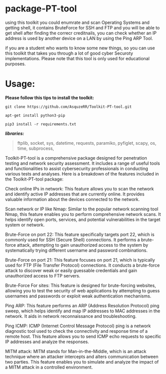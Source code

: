 # package-PT-tool
using this toolkit you could enumrate and scan Operating Systems and getting shell, it contains BruteForce for SSH and FTP and you will be able to get shell after finding the correcr creditnails, you can check whether an IP address is used by another device on a LAN by using the Ping ARP Tool.

if you are a student who wants to know some new things, so you can use this toolkit that takes you through a lot of good cyber Securoty implementations.
Please note that this tool is only used for educational purposes.


# Usage:

**Please follow this tips to install the toolkit:**

```git clone https://github.com/AsquzeRR/Toolkit-PT-tool.git```

```apt-get install python3-pip```

```pip3 install -r requirements.txt```

***libraries:***

>ftplib,
>socket,
>sys,
>datetime,
>requests,
>paramiko,
>pyfiglet,
>scapy,
>os,
>time,
>subprocess,

Toolkit-PT-tool is a comprehensive package designed for penetration testing and network security assessment. It includes a range of useful tools and functionalities to assist cybersecurity professionals in conducting various tests and analyses. Here is a breakdown of the features included in the Toolkit-PT-tool package:

Check online IPs in network: This feature allows you to scan the network and identify active IP addresses that are currently online. It provides valuable information about the devices connected to the network.

Scan network or IP like Nmap: Similar to the popular network scanning tool Nmap, this feature enables you to perform comprehensive network scans. It helps identify open ports, services, and potential vulnerabilities in the target system or network.

Brute-Force on port 22: This feature specifically targets port 22, which is commonly used for SSH (Secure Shell) connections. It performs a brute-force attack, attempting to gain unauthorized access to the system by systematically trying different username and password combinations.

Brute-Force on port 21: This feature focuses on port 21, which is typically used for FTP (File Transfer Protocol) connections. It conducts a brute-force attack to discover weak or easily guessable credentials and gain unauthorized access to FTP servers.

Brute-Force For sites: This feature is designed for brute-forcing websites, allowing you to test the security of web applications by attempting to guess usernames and passwords or exploit weak authentication mechanisms.

Ping ARP: This feature performs an ARP (Address Resolution Protocol) ping sweep, which helps identify and map IP addresses to MAC addresses in the network. It aids in network reconnaissance and troubleshooting.

Ping ICMP: ICMP (Internet Control Message Protocol) ping is a network diagnostic tool used to check the connectivity and response time of a remote host. This feature allows you to send ICMP echo requests to specific IP addresses and analyze the responses.

MITM attack: MITM stands for Man-in-the-Middle, which is an attack technique where an attacker intercepts and alters communication between two parties. This feature enables you to simulate and analyze the impact of a MITM attack in a controlled environment.
